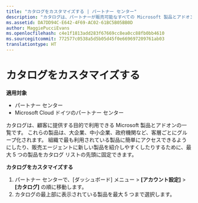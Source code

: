 ```yaml
---
title: "カタログをカスタマイズする | パートナー センター"
description: "カタログは、パートナーが販売可能なすべての Microsoft 製品とアドオンの一覧です。"
ms.assetid: DA7DD94C-E642-4F69-AC02-61BC5B05BB0D
author: MaggiePucciEvans
ms.openlocfilehash: c4e1f1813add283f67669cc8ea0cc88fb0bb4610
ms.sourcegitcommit: 772577c0538a5d5b05d45f0e669697209761ab03
translationtype: HT
---
```

# <a name="customize-the-catalog"></a>カタログをカスタマイズする

**適用対象**

-  パートナー センター
-  Microsoft Cloud ドイツのパートナー センター

カタログは、顧客に提供する目的で利用できる Microsoft 製品とアドオンの一覧です。 これらの製品は、大企業、中小企業、政府機関など、客層ごとにグループ化されます。 組織で最も利用されている製品に簡単にアクセスできるようにしたり、販売エージェントに新しい製品を紹介しやすくしたりするために、最大 5 つの製品をカタログ リストの先頭に固定できます。

**カタログをカスタマイズする**

1.  パートナー センターで、[ダッシュボード] メニュー &gt; **[アカウント設定]** &gt; **[カタログ]** の順に移動します。
2.  カタログの最上部に表示されている製品を最大 5 つまで選択します。

 

 



